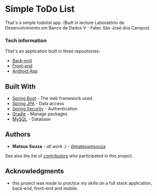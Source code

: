 
# Simple ToDo List

That's a simple todolist app.
(Built in lecture Laboratório de Desenvolvimento em Banco de Dados V - Fatec São José dos Campos) 

### Tech information

That's an application built in three repositories:
- [Back-end](https://github.com/Mateusmsouza/ToDo-List)
- [Front-end](https://github.com/Mateusmsouza/ToDo-List-Front)
- [Android App](https://github.com/Mateusmsouza/ToDo-List-Android)

## Built With

* [Spring Boot](https://spring.io/) - The web framework used
* [Spring JPA](https://docs.spring.io/spring-data/jpa/docs/current/reference/html/#reference) - Data access
* [Spring Security](https://spring.io/projects/spring-security) - Authentication
* [Gradle](https://gradle.org/) - Manage packages
* [MySQL](https://www.mysql.com/) - Database 

## Authors

* **Mateus Souza** - *all work :)* - [@mateusmsouza](https://github.com/mateusmsouza)

See also the list of [contributors](https://github.com/your/project/contributors) who participated in this project.

## Acknowledgments

* this project was made to practice my skills on a full stack application, back-end, front-end and mobile.
